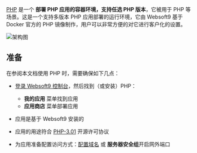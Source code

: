 [PHP](https://hub.docker.com/_/php) 是一个 **部署 PHP 应用的容器环境，支持任选 PHP 版本**，它被用于 PHP  等场景。这是一个支持多版本 PHP 应用部署的运行环境，它由 Websoft9 基于 Docker 官方的 PHP 镜像制作，用户可以非常方便的对它进行客户化的设置。


![架构图](https://libs.websoft9.com/Websoft9/DocsPicture/zh/php/php-gui-websoft9.jpg)


## 准备

在参阅本文档使用 PHP 时，需要确保如下几点：

- [登录 Websoft9 控制台](./login-console)，然后找到（或安装）PHP：
  - **我的应用** 菜单找到应用 
  - **应用商店** 菜单部署应用

- 应用是基于 Websoft9 安装的


- 应用的用途符合 [PHP-3.01](https://opensource.org/licenses/PHP-3.01) 开源许可协议


- 为应用准备配置访问方式：[配置域名](./domain-set) 或 **服务器安全组**开启网外端口